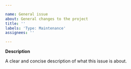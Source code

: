 ```yaml
---

name: General issue
about: General changes to the project
title: ''
labels: 'Type: Maintenance'
assignees: ''

---
```


**Description**

A clear and concise description of what this issue is about.
